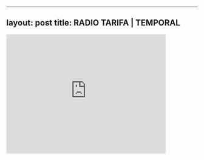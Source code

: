 

---
layout: post
title: RADIO TARIFA | TEMPORAL
---


<iframe width="420" height="315" src="http://www.youtube.com/embed/b6E2ywxREgA" frameborder="0" allowfullscreen></iframe>

